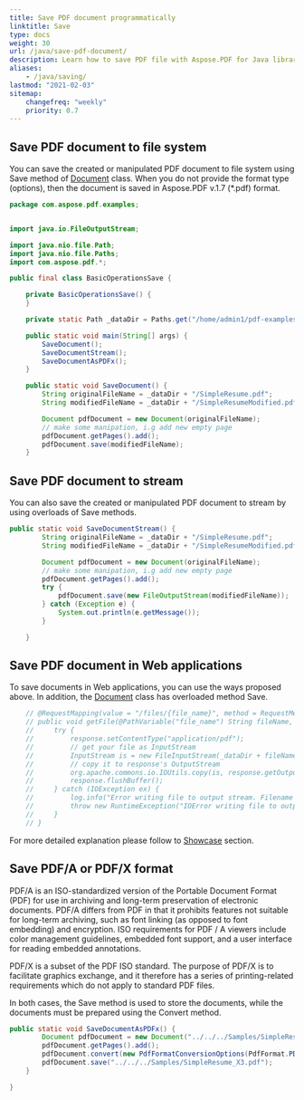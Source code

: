 ```yaml
---
title: Save PDF document programmatically
linktitle: Save 
type: docs
weight: 30
url: /java/save-pdf-document/
description: Learn how to save PDF file with Aspose.PDF for Java library. 
aliases:
    - /java/saving/
lastmod: "2021-02-03"
sitemap:
    changefreq: "weekly"
    priority: 0.7
---
```


## Save PDF document to file system

You can save the created or manipulated PDF document to file system using Save method of [Document](https://apireference.aspose.com/pdf/java/com.aspose.pdf/Document) class.
When you do not provide the format type (options), then the document is saved in Aspose.PDF v.1.7 (*.pdf) format.

```java
package com.aspose.pdf.examples;


import java.io.FileOutputStream;

import java.nio.file.Path;
import java.nio.file.Paths;
import com.aspose.pdf.*;

public final class BasicOperationsSave {

    private BasicOperationsSave() {
    }

    private static Path _dataDir = Paths.get("/home/admin1/pdf-examples/Samples");

    public static void main(String[] args) {
        SaveDocument();
        SaveDocumentStream();
        SaveDocumentAsPDFx();
    }

    public static void SaveDocument() {
        String originalFileName = _dataDir + "/SimpleResume.pdf";
        String modifiedFileName = _dataDir + "/SimpleResumeModified.pdf";

        Document pdfDocument = new Document(originalFileName);
        // make some manipation, i.g add new empty page
        pdfDocument.getPages().add();
        pdfDocument.save(modifiedFileName);
    }
```

## Save PDF document to stream

You can also save the created or manipulated PDF document to stream by using overloads of Save methods.

```java
public static void SaveDocumentStream() {
        String originalFileName = _dataDir + "/SimpleResume.pdf";
        String modifiedFileName = _dataDir + "/SimpleResumeModified.pdf";

        Document pdfDocument = new Document(originalFileName);
        // make some manipation, i.g add new empty page
        pdfDocument.getPages().add();
        try {
            pdfDocument.save(new FileOutputStream(modifiedFileName));
        } catch (Exception e) {
            System.out.println(e.getMessage());
        }

    }

```

## Save PDF document in Web applications

To save documents in Web applications, you can use the ways proposed above. In addition, the [Document](https://apireference.aspose.com/pdf/java/com.aspose.pdf/Document) class has overloaded method Save.
```java
    // @RequestMapping(value = "/files/{file_name}", method = RequestMethod.GET)
    // public void getFile(@PathVariable("file_name") String fileName, HttpServletResponse response) {
    //     try {
    //         response.setContentType("application/pdf");
    //         // get your file as InputStream
    //         InputStream is = new FileInputStream(_dataDir + fileName);
    //         // copy it to response's OutputStream
    //         org.apache.commons.io.IOUtils.copy(is, response.getOutputStream());
    //         response.flushBuffer();
    //     } catch (IOException ex) {
    //         log.info("Error writing file to output stream. Filename was '{}'", fileName, ex);
    //         throw new RuntimeException("IOError writing file to output stream");
    //     }
    // }
```

For more detailed explanation please follow to [Showcase]() section.

## Save PDF/A or PDF/X format

PDF/A is an ISO-standardized version of the Portable Document Format (PDF) for use in archiving and long-term preservation of electronic documents.
PDF/A differs from PDF in that it prohibits features not suitable for long-term archiving, such as font linking (as opposed to font embedding) and encryption. ISO requirements for PDF / A viewers include color management guidelines, embedded font support, and a user interface for reading embedded annotations.

PDF/X is a subset of the PDF ISO standard. The purpose of PDF/X is to facilitate graphics exchange, and it therefore has a series of printing-related requirements which do not apply to standard PDF files.

In both cases, the Save method is used to store the documents, while the documents must be prepared using the Convert method.

```java
public static void SaveDocumentAsPDFx() {
        Document pdfDocument = new Document("../../../Samples/SimpleResume.pdf");
        pdfDocument.getPages().add();
        pdfDocument.convert(new PdfFormatConversionOptions(PdfFormat.PDF_X_3));
        pdfDocument.save("../../../Samples/SimpleResume_X3.pdf");
    }

}
```
